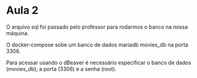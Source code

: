# Aula 2

O arquivo sql foi passado pelo professor para rodarmos o banco na nossa
máquina.

O docker-compose sobe um banco de dados mariadb movies_db na porta 3306.

Para acessar usando o dBeaver é necessário especificar o banco de dados
(movies_db), a porta (3306) e a senha (root).
